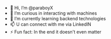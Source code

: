 - 👋 Hi, I’m @paraboyX
- 👀 I’m curious in interacting with machines
- 🌱 I’m currently learning backend technologies 
- 📫 U can connect with me via LinkedIN
- ⚡ Fun fact: In the end it doesn't even matter

<!---
paraboyX/paraboyX is a ✨ special ✨ repository because its `README.md` (this file) appears on your GitHub profile.
You can click the Preview link to take a look at your changes.
--->
